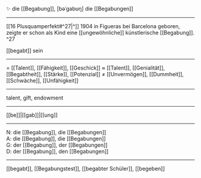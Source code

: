 ✨ die [[Begabung]], [bəˈgabʊŋ]
die [[Begabungen]]

---
[[16 Plusquamperfekt#^27|^]] 1904 in Figueras bei Barcelona geboren, zeigte er schon als Kind eine [[ungewöhnliche]] künstlerische [[Begabung]].  ^27

[[begabt]] sein

---
= [[Talent]], [[Fähigkeit]], [[Geschick]]
≈ [[Talent]], [[Genialität]], [[Begabtheit]], [[Stärke]], [[Potenzial]]
≠ [[Unvermögen]], [[Dummheit]], [[Schwäche]], [[Unfähigkeit]]

---
talent, gift, endowment

---
[[be]]|[[gab]]|[[ung]]

---
N: die [[Begabung]], die [[Begabungen]]  
A: die [[Begabung]], die [[Begabungen]]  
G: der [[Begabung]], der [[Begabungen]]  
D: der [[Begabung]], den [[Begabungen]]  

---
[[begabt]], [[Begabungstest]], [[begabter Schüler]], [[begeben]]